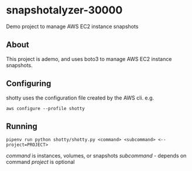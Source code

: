 # snapshotalyzer-30000

Demo project to manage AWS EC2 instance snapshots

## About

This project is ademo, and uses boto3 to manage AWS EC2 instance snapshots.

## Configuring

shotty uses the configuration file created by the AWS cli. e.g.

`aws configure --profile shotty`

## Running

`pipenv run python shotty/shotty.py <command> <subcommand> <--project=PROJECT>`

*command* is instances, volumes, or snapshots
*subcommand* - depends on command
*project* is optional
